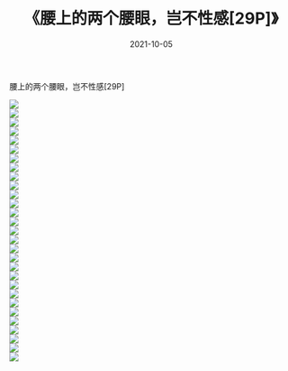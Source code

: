 ﻿---
layout: post
title:  《腰上的两个腰眼，岂不性感[29P]》
date:   2021-10-05
img: http://imgx.orgx.ga/漏D/2021/腰上的两个腰眼，岂不性感[29P]/000.jpg
categories: [美女, 清纯, 唯美]
---

腰上的两个腰眼，岂不性感[29P]

  ![](http://imgx.orgx.ga/漏D/2021/腰上的两个腰眼，岂不性感[29P]/001.jpg) <br> ![](http://imgx.orgx.ga/漏D/2021/腰上的两个腰眼，岂不性感[29P]/002.jpg) <br> ![](http://imgx.orgx.ga/漏D/2021/腰上的两个腰眼，岂不性感[29P]/003.jpg) <br> ![](http://imgx.orgx.ga/漏D/2021/腰上的两个腰眼，岂不性感[29P]/004.jpg) <br> ![](http://imgx.orgx.ga/漏D/2021/腰上的两个腰眼，岂不性感[29P]/005.jpg) <br> ![](http://imgx.orgx.ga/漏D/2021/腰上的两个腰眼，岂不性感[29P]/006.jpg) <br> ![](http://imgx.orgx.ga/漏D/2021/腰上的两个腰眼，岂不性感[29P]/007.jpg) <br> ![](http://imgx.orgx.ga/漏D/2021/腰上的两个腰眼，岂不性感[29P]/008.jpg) <br> ![](http://imgx.orgx.ga/漏D/2021/腰上的两个腰眼，岂不性感[29P]/009.jpg) <br> ![](http://imgx.orgx.ga/漏D/2021/腰上的两个腰眼，岂不性感[29P]/010.jpg) <br> ![](http://imgx.orgx.ga/漏D/2021/腰上的两个腰眼，岂不性感[29P]/011.jpg) <br> ![](http://imgx.orgx.ga/漏D/2021/腰上的两个腰眼，岂不性感[29P]/012.jpg) <br> ![](http://imgx.orgx.ga/漏D/2021/腰上的两个腰眼，岂不性感[29P]/013.jpg) <br> ![](http://imgx.orgx.ga/漏D/2021/腰上的两个腰眼，岂不性感[29P]/014.jpg) <br> ![](http://imgx.orgx.ga/漏D/2021/腰上的两个腰眼，岂不性感[29P]/015.jpg) <br> ![](http://imgx.orgx.ga/漏D/2021/腰上的两个腰眼，岂不性感[29P]/016.jpg) <br> ![](http://imgx.orgx.ga/漏D/2021/腰上的两个腰眼，岂不性感[29P]/017.jpg) <br> ![](http://imgx.orgx.ga/漏D/2021/腰上的两个腰眼，岂不性感[29P]/018.jpg) <br> ![](http://imgx.orgx.ga/漏D/2021/腰上的两个腰眼，岂不性感[29P]/019.jpg) <br> ![](http://imgx.orgx.ga/漏D/2021/腰上的两个腰眼，岂不性感[29P]/020.jpg) <br> ![](http://imgx.orgx.ga/漏D/2021/腰上的两个腰眼，岂不性感[29P]/021.jpg) <br> ![](http://imgx.orgx.ga/漏D/2021/腰上的两个腰眼，岂不性感[29P]/022.jpg) <br> ![](http://imgx.orgx.ga/漏D/2021/腰上的两个腰眼，岂不性感[29P]/023.jpg) <br> ![](http://imgx.orgx.ga/漏D/2021/腰上的两个腰眼，岂不性感[29P]/024.jpg) <br> ![](http://imgx.orgx.ga/漏D/2021/腰上的两个腰眼，岂不性感[29P]/025.jpg) <br> ![](http://imgx.orgx.ga/漏D/2021/腰上的两个腰眼，岂不性感[29P]/026.jpg) <br> ![](http://imgx.orgx.ga/漏D/2021/腰上的两个腰眼，岂不性感[29P]/027.jpg) <br> ![](http://imgx.orgx.ga/漏D/2021/腰上的两个腰眼，岂不性感[29P]/028.jpg) <br> ![](http://imgx.orgx.ga/漏D/2021/腰上的两个腰眼，岂不性感[29P]/029.jpg) <br>